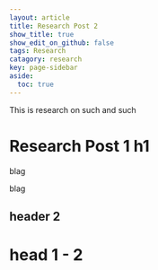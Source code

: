 ```yaml
---
layout: article
title: Research Post 2
show_title: true
show_edit_on_github: false
tags: Research
catagory: research
key: page-sidebar
aside:
  toc: true
---
```



This is research on such and such

<!--more-->

# Research Post 1 h1
blag


blag

## header 2


# head 1 - 2
